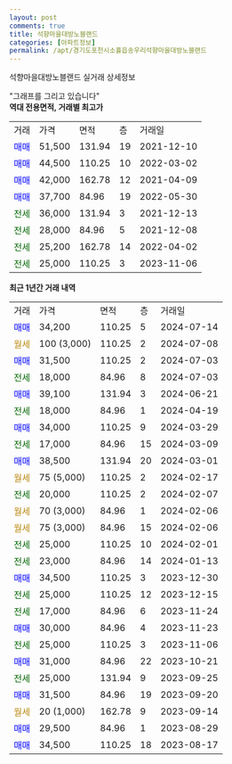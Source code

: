 ```yaml
---
layout: post
comments: true
title: 석향마을대방노블랜드
categories: [아파트정보]
permalink: /apt/경기도포천시소흘읍송우리석향마을대방노블랜드
---
```


석향마을대방노블랜드 실거래 상세정보

<script type="text/javascript">
  google.charts.load('current', {'packages':['line', 'corechart']});
  google.charts.setOnLoadCallback(drawChart);

  function drawChart() {
    var data = new google.visualization.DataTable();
    data.addColumn('date', '거래일');
    data.addColumn('number', "매매");
    data.addColumn('number', "전세");
    data.addColumn('number', "전매");

    data.addRows([[new Date(Date.parse("2024-07-14")), 34200, null, null], [new Date(Date.parse("2024-07-08")), null, null, null], [new Date(Date.parse("2024-07-03")), 31500, null, null], [new Date(Date.parse("2024-07-03")), null, 18000, null], [new Date(Date.parse("2024-06-21")), 39100, null, null], [new Date(Date.parse("2024-04-19")), null, 18000, null], [new Date(Date.parse("2024-03-29")), 34000, null, null], [new Date(Date.parse("2024-03-09")), null, 17000, null], [new Date(Date.parse("2024-03-01")), 38500, null, null], [new Date(Date.parse("2024-02-17")), null, null, null], [new Date(Date.parse("2024-02-07")), null, 20000, null], [new Date(Date.parse("2024-02-06")), null, null, null], [new Date(Date.parse("2024-02-06")), null, null, null], [new Date(Date.parse("2024-02-01")), null, 25000, null], [new Date(Date.parse("2024-01-13")), null, 23000, null], [new Date(Date.parse("2023-12-30")), 34500, null, null], [new Date(Date.parse("2023-12-15")), null, 25000, null], [new Date(Date.parse("2023-11-24")), null, 17000, null], [new Date(Date.parse("2023-11-23")), 30000, null, null], [new Date(Date.parse("2023-11-06")), null, 25000, null], [new Date(Date.parse("2023-10-21")), 31000, null, null], [new Date(Date.parse("2023-09-25")), null, 25000, null], [new Date(Date.parse("2023-09-20")), 31500, null, null], [new Date(Date.parse("2023-09-14")), null, null, null], [new Date(Date.parse("2023-08-29")), 29500, null, null], [new Date(Date.parse("2023-08-17")), 34500, null, null]]);

    var options = {
      hAxis: {
        format: 'yyyy/MM/dd'
      },    
      lineWidth: 0,
      pointsVisible: true,    
      title: '최근 1년간 유형별 실거래가 분포',
      legend: { position: 'bottom' }
    };

    var formatter = new google.visualization.NumberFormat({pattern:'###,###'} );
    formatter.format(data, 1);
    formatter.format(data, 2);
    
    setTimeout(function() {
        var chart = new google.visualization.LineChart(document.getElementById('columnchart_material'));
        chart.draw(data, (options));
        document.getElementById('loading').style.display = 'none';
    }, 200);
  }
</script>


<div id="loading" style="z-index:20; display: block; margin-left: 0px">"그래프를 그리고 있습니다"</div>
<div id="columnchart_material" style="width: 95%; margin-left: 0px; display: block"></div>
<!-- contents start -->
<b>역대 전용면적, 거래별 최고가</b>
<table class="sortable">
    <tr>
      <td>거래</td>
      <td>가격</td>
      <td>면적</td>
      <td>층</td>
      <td>거래일</td>
    </tr>
        <tr>
          <td><a style="color: blue">매매</a></td>
          <td>51,500</td>
          <td>131.94</td>
          <td>19</td>
          <td>2021-12-10</td>
        </tr>            <tr>
          <td><a style="color: blue">매매</a></td>
          <td>44,500</td>
          <td>110.25</td>
          <td>10</td>
          <td>2022-03-02</td>
        </tr>            <tr>
          <td><a style="color: blue">매매</a></td>
          <td>42,000</td>
          <td>162.78</td>
          <td>12</td>
          <td>2021-04-09</td>
        </tr>            <tr>
          <td><a style="color: blue">매매</a></td>
          <td>37,700</td>
          <td>84.96</td>
          <td>19</td>
          <td>2022-05-30</td>
        </tr>        
        <tr>
              <td><a style="color: darkgreen">전세</a></td>
              <td>36,000</td>
              <td>131.94</td>
              <td>3</td>
              <td>2021-12-13</td>
            </tr>            <tr>
              <td><a style="color: darkgreen">전세</a></td>
              <td>28,000</td>
              <td>84.96</td>
              <td>5</td>
              <td>2021-12-08</td>
            </tr>            <tr>
              <td><a style="color: darkgreen">전세</a></td>
              <td>25,200</td>
              <td>162.78</td>
              <td>14</td>
              <td>2022-04-02</td>
            </tr>            <tr>
              <td><a style="color: darkgreen">전세</a></td>
              <td>25,000</td>
              <td>110.25</td>
              <td>3</td>
              <td>2023-11-06</td>
            </tr>        
    
</table>

<b>최근 1년간 거래 내역</b>

<table class="sortable">
    <tr>
      <td>거래</td>
      <td>가격</td>
      <td>면적</td>
      <td>층</td>
      <td>거래일</td>
    </tr>
    <tr>
      <td><a style="color: blue">매매</a></td>
      <td>34,200</td>
      <td>110.25</td>
      <td>5</td>
      <td>2024-07-14</td>
    </tr>          <tr>
      <td><a style="color: darkgoldenrod">월세</a></td>
      <td>100 (3,000)</td>
      <td>110.25</td>
      <td>2</td>
      <td>2024-07-08</td>
    </tr>          <tr>
      <td><a style="color: blue">매매</a></td>
      <td>31,500</td>
      <td>110.25</td>
      <td>2</td>
      <td>2024-07-03</td>
    </tr>          <tr>
      <td><a style="color: darkgreen">전세</a></td>
      <td>18,000</td>
      <td>84.96</td>
      <td>8</td>
      <td>2024-07-03</td>
    </tr>          <tr>
      <td><a style="color: blue">매매</a></td>
      <td>39,100</td>
      <td>131.94</td>
      <td>3</td>
      <td>2024-06-21</td>
    </tr>          <tr>
      <td><a style="color: darkgreen">전세</a></td>
      <td>18,000</td>
      <td>84.96</td>
      <td>1</td>
      <td>2024-04-19</td>
    </tr>          <tr>
      <td><a style="color: blue">매매</a></td>
      <td>34,000</td>
      <td>110.25</td>
      <td>9</td>
      <td>2024-03-29</td>
    </tr>          <tr>
      <td><a style="color: darkgreen">전세</a></td>
      <td>17,000</td>
      <td>84.96</td>
      <td>15</td>
      <td>2024-03-09</td>
    </tr>          <tr>
      <td><a style="color: blue">매매</a></td>
      <td>38,500</td>
      <td>131.94</td>
      <td>20</td>
      <td>2024-03-01</td>
    </tr>          <tr>
      <td><a style="color: darkgoldenrod">월세</a></td>
      <td>75 (5,000)</td>
      <td>110.25</td>
      <td>2</td>
      <td>2024-02-17</td>
    </tr>          <tr>
      <td><a style="color: darkgreen">전세</a></td>
      <td>20,000</td>
      <td>110.25</td>
      <td>2</td>
      <td>2024-02-07</td>
    </tr>          <tr>
      <td><a style="color: darkgoldenrod">월세</a></td>
      <td>70 (3,000)</td>
      <td>84.96</td>
      <td>1</td>
      <td>2024-02-06</td>
    </tr>          <tr>
      <td><a style="color: darkgoldenrod">월세</a></td>
      <td>75 (3,000)</td>
      <td>84.96</td>
      <td>15</td>
      <td>2024-02-06</td>
    </tr>          <tr>
      <td><a style="color: darkgreen">전세</a></td>
      <td>25,000</td>
      <td>110.25</td>
      <td>10</td>
      <td>2024-02-01</td>
    </tr>          <tr>
      <td><a style="color: darkgreen">전세</a></td>
      <td>23,000</td>
      <td>84.96</td>
      <td>14</td>
      <td>2024-01-13</td>
    </tr>          <tr>
      <td><a style="color: blue">매매</a></td>
      <td>34,500</td>
      <td>110.25</td>
      <td>3</td>
      <td>2023-12-30</td>
    </tr>          <tr>
      <td><a style="color: darkgreen">전세</a></td>
      <td>25,000</td>
      <td>110.25</td>
      <td>12</td>
      <td>2023-12-15</td>
    </tr>          <tr>
      <td><a style="color: darkgreen">전세</a></td>
      <td>17,000</td>
      <td>84.96</td>
      <td>6</td>
      <td>2023-11-24</td>
    </tr>          <tr>
      <td><a style="color: blue">매매</a></td>
      <td>30,000</td>
      <td>84.96</td>
      <td>4</td>
      <td>2023-11-23</td>
    </tr>          <tr>
      <td><a style="color: darkgreen">전세</a></td>
      <td>25,000</td>
      <td>110.25</td>
      <td>3</td>
      <td>2023-11-06</td>
    </tr>          <tr>
      <td><a style="color: blue">매매</a></td>
      <td>31,000</td>
      <td>84.96</td>
      <td>22</td>
      <td>2023-10-21</td>
    </tr>          <tr>
      <td><a style="color: darkgreen">전세</a></td>
      <td>25,000</td>
      <td>131.94</td>
      <td>9</td>
      <td>2023-09-25</td>
    </tr>          <tr>
      <td><a style="color: blue">매매</a></td>
      <td>31,500</td>
      <td>84.96</td>
      <td>19</td>
      <td>2023-09-20</td>
    </tr>          <tr>
      <td><a style="color: darkgoldenrod">월세</a></td>
      <td>20 (1,000)</td>
      <td>162.78</td>
      <td>9</td>
      <td>2023-09-14</td>
    </tr>          <tr>
      <td><a style="color: blue">매매</a></td>
      <td>29,500</td>
      <td>84.96</td>
      <td>1</td>
      <td>2023-08-29</td>
    </tr>          <tr>
      <td><a style="color: blue">매매</a></td>
      <td>34,500</td>
      <td>110.25</td>
      <td>18</td>
      <td>2023-08-17</td>
    </tr>      </table>
<!-- contents end -->    

